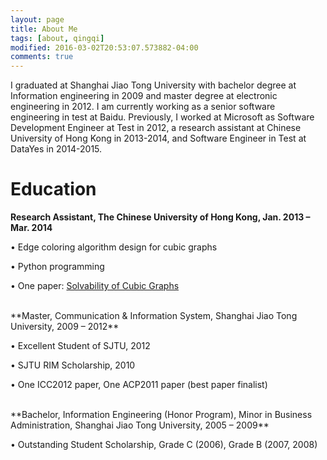 ```yaml
---
layout: page
title: About Me
tags: [about, qingqi]
modified: 2016-03-02T20:53:07.573882-04:00
comments: true
---
```


I graduated at Shanghai Jiao Tong University with bachelor degree at Information engineering in 2009 and master degree at electronic engineering in 2012. I am currently working as a senior software engineering in test at Baidu. Previously, I worked at Microsoft as Software Development Engineer at Test in 2012, a research assistant at Chinese University of Hong Kong in 2013-2014, and Software Engineer in Test at DataYes in 2014-2015.

# Education
**Research Assistant, The Chinese University of Hong Kong, Jan. 2013 – Mar. 2014**

• Edge coloring algorithm design for cubic graphs

• Python programming  

• One paper: [Solvability of Cubic Graphs](http://arxiv.org/abs/1306.2725)

<br />
**Master, Communication & Information System, Shanghai Jiao Tong University, 2009 – 2012**

• Excellent Student of SJTU, 2012  

• SJTU RIM Scholarship, 2010

• One ICC2012 paper, One ACP2011 paper (best paper finalist)

<br />
**Bachelor, Information Engineering (Honor Program),
Minor in Business Administration, Shanghai Jiao Tong University, 2005 – 2009**

• Outstanding Student Scholarship, Grade C (2006), Grade B (2007, 2008)
